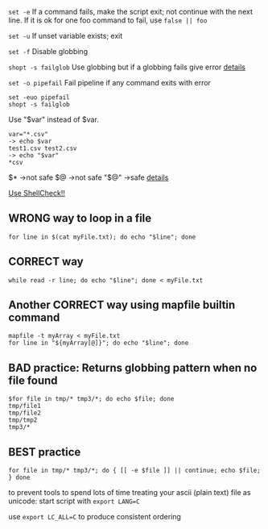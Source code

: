 `set -e`
If a command fails, make the script exit; not continue with the next line.
If it is ok for one foo command to fail, use `false || foo`

`set -u`
If unset variable exists; exit

`set -f`
Disable globbing

`shopt -s failglob`
Use globbing but if a globbing fails give error
[details](https://www.gnu.org/software/bash/manual/html_node/The-Shopt-Builtin.html)

`set -o pipefail`
Fail pipeline if any command exits with error

```
set -euo pipefail
shopt -s failglob
```

Use "$var" instead of $var.
```
var="*.csv"
-> echo $var
test1.csv test2.csv
-> echo "$var"
*csv
```

$* ->not safe
$@ ->not safe
"$@" ->safe
[details](https://www.gnu.org/software/bash/manual/html_node/Special-Parameters.html)

[Use ShellCheck!!](https://www.shellcheck.net/)




## WRONG way to loop in a file
```
for line in $(cat myFile.txt); do echo "$line"; done
```
## CORRECT way
```
while read -r line; do echo "$line"; done < myFile.txt
```
## Another CORRECT way using mapfile builtin command
```
mapfile -t myArray < myFile.txt
for line in "${myArray[@]}"; do echo "$line"; done
```


## BAD practice: Returns globbing pattern when no file found
```
$for file in tmp/* tmp3/*; do echo $file; done
tmp/file1
tmp/file2
tmp/tmp2
tmp3/*
```

## BEST practice
```
for file in tmp/* tmp3/*; do { [[ -e $file ]] || continue; echo $file; } done
```

to prevent tools to spend lots of time treating your ascii (plain text) file as unicode: start script with `export LANG=C` 

use `export LC_ALL=C` to produce consistent ordering
